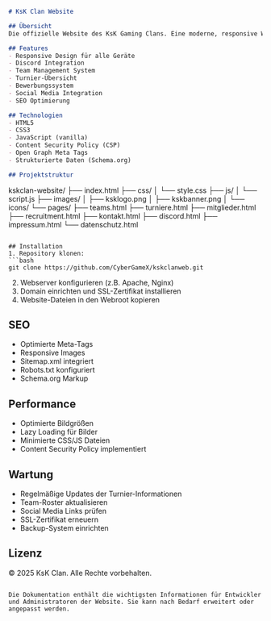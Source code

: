 ```markdown
# KsK Clan Website

## Übersicht
Die offizielle Website des KsK Gaming Clans. Eine moderne, responsive Website für unsere Gaming-Community mit Fokus auf Call of Duty und eSports.

## Features
- Responsive Design für alle Geräte
- Discord Integration
- Team Management System
- Turnier-Übersicht
- Bewerbungssystem
- Social Media Integration
- SEO Optimierung

## Technologien
- HTML5
- CSS3 
- JavaScript (vanilla)
- Content Security Policy (CSP)
- Open Graph Meta Tags
- Strukturierte Daten (Schema.org)

## Projektstruktur
```
kskclan-website/
├── index.html
├── css/
│   └── style.css
├── js/
│   └── script.js 
├── images/
│   ├── ksklogo.png
│   ├── kskbanner.png
│   └── icons/
└── pages/
    ├── teams.html
    ├── turniere.html
    ├── mitglieder.html
    ├── recruitment.html
    ├── kontakt.html
    ├── discord.html
    ├── impressum.html
    └── datenschutz.html
```

## Installation
1. Repository klonen:
```bash
git clone https://github.com/CyberGameX/kskclanweb.git
```
2. Webserver konfigurieren (z.B. Apache, Nginx)
3. Domain einrichten und SSL-Zertifikat installieren
4. Website-Dateien in den Webroot kopieren

## SEO
- Optimierte Meta-Tags
- Responsive Images
- Sitemap.xml integriert
- Robots.txt konfiguriert
- Schema.org Markup

## Performance
- Optimierte Bildgrößen
- Lazy Loading für Bilder
- Minimierte CSS/JS Dateien
- Content Security Policy implementiert

## Wartung
- Regelmäßige Updates der Turnier-Informationen
- Team-Roster aktualisieren
- Social Media Links prüfen
- SSL-Zertifikat erneuern
- Backup-System einrichten

## Lizenz
© 2025 KsK Clan. Alle Rechte vorbehalten.


```

Die Dokumentation enthält die wichtigsten Informationen für Entwickler und Administratoren der Website. Sie kann nach Bedarf erweitert oder angepasst werden.
